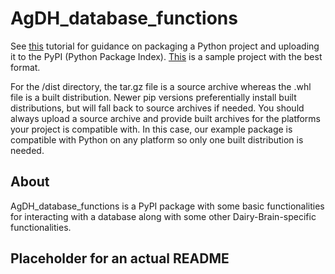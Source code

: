 # AgDH_database_functions

See [this](https://packaging.python.org/tutorials/packaging-projects/) tutorial for guidance on packaging a Python project and uploading it to the PyPI (Python Package Index).
[This](https://github.com/pypa/sampleproject) is a sample project with the best format.

For the /dist directory, the tar.gz file is a source archive whereas the .whl file is a built distribution. Newer pip versions preferentially install built distributions, but will fall back to source archives if needed. You should always upload a source archive and provide built archives for the platforms your project is compatible with. In this case, our example package is compatible with Python on any platform so only one built distribution is needed.

## About
AgDH_database_functions is a PyPI package with some basic functionalities for interacting with a database along with some other Dairy-Brain-specific functionalities.

## Placeholder for an actual README
